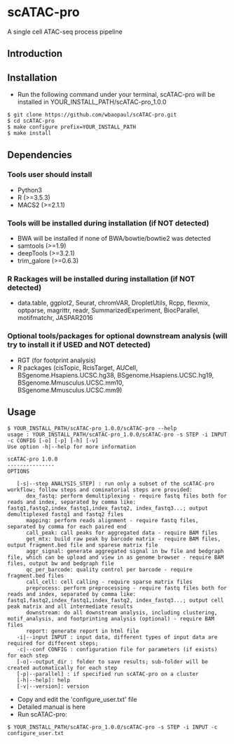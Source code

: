 scATAC-pro
================

A single cell ATAC-seq process pipeline

Introduction
------------

Installation
------------

-   Run the following command under your terminal, scATAC-pro will be installed in YOUR\_INSTALL\_PATH/scATAC-pro\_1.0.0

<!-- -->

    $ git clone https://github.com/wbaopaul/scATAC-pro.git
    $ cd scATAC-pro
    $ make configure prefix=YOUR_INSTALL_PATH
    $ make install
     

Dependencies
------------

### Tools user should install

-   Python3
-   R (&gt;=3.5.3)
-   MACS2 (&gt;=2.1.1)

### Tools will be installed during installation (if NOT detected)

-   BWA will be installed if none of BWA/bowtie/bowtie2 was detected
-   samtools (&gt;=1.9)
-   deepTools (&gt;=3.2.1)
-   trim\_galore (&gt;=0.6.3)

### R Rackages will be installed during installation (if NOT detected)

-   data.table, ggplot2, Seurat, chromVAR, DropletUtils, Rcpp, flexmix, optparse, magrittr, readr, SummarizedExperiment, BiocParallel, motifmatchr, JASPAR2016

### Optional tools/packages for optional downstream analysis (will try to install it if USED and NOT detected)

-   RGT (for footprint analysis)
-   R packages (cisTopic, RcisTarget, AUCell, BSgenome.Hsapiens.UCSC.hg38, BSgenome.Hsapiens.UCSC.hg19, BSgenome.Mmusculus.UCSC.mm10, BSgenome.Mmusculus.UCSC.mm9)

Usage
-----

    $ YOUR_INSTALL_PATH/scATAC-pro_1.0.0/scATAC-pro --help
    usage : YOUR_INSTALL_PATH/scATAC-pro_1.0.0/scATAC-pro -s STEP -i INPUT -c CONFIG [-o] [-p] [-h] [-v]
    Use option -h|--help for more information

    scATAC-pro 1.0.0
    ---------------
    OPTIONS

       [-s|--step ANALYSIS_STEP] : run only a subset of the scATAC-pro workflow; follow steps and cominatorial steps are provided:
          dex_fastq: perform demultiplexing - require fastq files both for reads and index, separated by comma like: fastq1,fastq2,index_fastq1,index_fastq2, index_fastq3...; output demultiplexed fastq1 and fastq2 files 
          mapping: perform reads alignment - require fastq files, separated by comma for each paired end
          call_peak: call peaks for aggregated data - require BAM files
          get_mtx: build raw peak by barcode matrix - require BAM files, output fragment.bed file and sparese matrix file
          aggr_signal: generate aggregated signal in bw file and bedgraph file, which can be upload and view in as genome browser - require BAM files, output bw and bedgraph file
          qc_per_barcode: quality control per barcode - require fragment.bed files
          call_cell: cell calling - require sparse matrix files
          preprocess: perform preprocessing - require fastq files both for reads and index, separated by comma like: fastq1,fastq2,index_fastq1,index_fastq2, index_fastq3...; output cell peak matrix and all intermediate results 
          downstream: do all downstream analysis, including clustering, motif_analysis, and footprinting analysis (optional) - require BAM files
          report: generate report in html file
       -i|--input INPUT : input data, different types of input data are required for different steps;
       -c|--conf CONFIG : configuration file for parameters (if exists) for each step
       [-o|--output_dir : folder to save results; sub-folder will be created automatically for each step
       [-p|--parallel] : if specified run scATAC-pro on a cluster
       [-h|--help]: help
       [-v|--version]: version

-   Copy and edit the 'configure\_user.txt' file
-   Detailed manual is here
-   Run scATAC-pro:

<!-- -->

    $ YOUR_INSTALL_PATH/scATAC-pro_1.0.0/scATAC-pro -s STEP -i INPUT -c configure_user.txt
